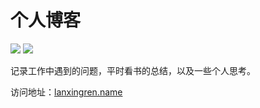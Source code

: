 # 个人博客

[![](https://api.travis-ci.org/lxr17/vuepress-blog.svg?branch=master)](https://travis-ci.org/lxr17/vuepress-blog)
[![](https://img.shields.io/badge/blog-@lanxingren-blue.svg?style=social)](https://lxr17.github.io/vuepress-blog)

记录工作中遇到的问题，平时看书的总结，以及一些个人思考。

访问地址：[lanxingren.name](https://lanxingren.name/)